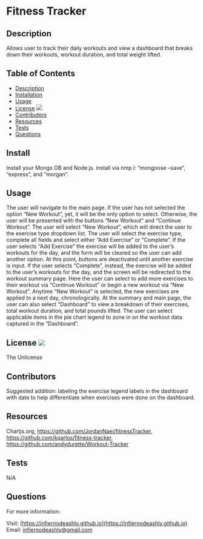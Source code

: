 # Fitness Tracker 

  
## Description 
        
Allows user to track their daily workouts and view a dashboard that breaks down their workouts, workout duration, and total weight lifted. 

## Table of Contents

* [Description](#description)
* [Installation](#install)
* [Usage](#usage)
* [License](#license) <img src="http://img.shields.io/badge/license-The Unlicense-blue">
* [Contributors](#contributors)
* [Resources](#resources)
* [Tests](#tests)
* [Questions](#questions)

## Install

Install your Mongo DB and Node.js. install via nmp i: “mongoose –save”, “express”, and “morgan”. 

## Usage

The user will navigate to the main page. If the user has not selected the option “New Workout”, yet, it will be the only option to select. Otherwise, the user will be presented with the buttons “New Workout” and “Continue Workout”. The user will select “New Workout”, which will direct the user to the exercise type dropdown list. The user will select the exercise type, complete all fields and select either “Add Exercise” or “Complete”. If the user selects “Add Exercise” the exercise will be added to the user’s workouts for the day, and the form will be cleared so the user can add another option. At this point, buttons are deactivated until another exercise is input. If the user selects “Complete”, instead, the exercise will be added to the user’s workouts for the day, and the screen will be redirected to the workout summary page. Here the user can select to add more exercises to their workout via “Continue Workout” or begin a new workout via “New Workout”. Anytime “New Workout” is selected, the new exercises are applied to a next day, chronologically. At the summary and main page, the user can also select “Dashboard” to view a breakdown of their exercises, total workout duration, and total pounds lifted. The user can select applicable items in the pie chart legend to zone in on the workout data captured in the “Dashboard”.  

## License <img src="http://img.shields.io/badge/license-The Unlicense-blue">

The Unlicense



## Contributors

Suggested addition: labeling the exercise legend labels in the dashboard with date to help differentiate when exercises were done on the dashboard. 

## Resources

Chartjs.org, https://github.com/JordanNaei/fitnessTracker, https://github.com/kqarlos/fitness-tracker, https://github.com/andydurette/Workout-Tracker

## Tests

N/A

## Questions

For more information:

Visit: [https://infiernodeashly.github.io](https://infiernodeashly.github.io)
Email: infiernodeashly@gmail.com
